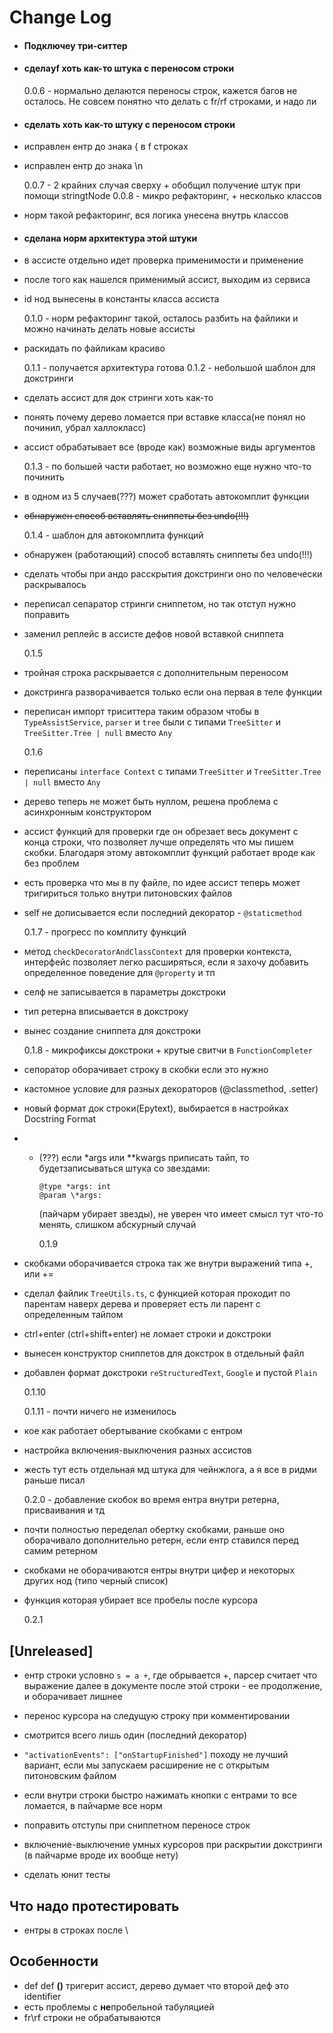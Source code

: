 # Change Log

- #### Подключey три-ситтер
- #### сделаyf хоть как-то штукa с переносом строки

  0.0.6 - нормально делаются переносы строк, кажется багов не осталось. Не совсем понятно что делать с fr/rf строками, и надо ли

- #### сделать хоть как-то штуку с переносом строки

- исправлен ентр до знака \{ в f строках
- исправлен ентр до знака \n

  0.0.7 - 2 крайних случая сверху + обобщил получение штук при помощи stringtNode
  0.0.8 - микро рефакторинг, + несколько классов

- норм такой рефакторинг, вся логика унесена внутрь классов
- #### сделана норм архитектура этой штуки
- в ассисте отдельно идет проверка применимости и применение
- после того как нашелся применимый ассист, выходим из сервиса
- id нод вынесены в константы класса ассиста

  0.1.0 - норм рефакторинг такой, осталось разбить на файлики и можно начинать делать новые ассисты

- раскидать по файликам красиво

  0.1.1 - получается архитектура готова
  0.1.2 - небольшой шаблон для докстринги

- сделать ассист для док стринги хоть как-то
- понять почему дерево ломается при вставке класса(не понял но починил, убрал халлокласс)
- ассист обрабатывает все (вроде как) возможные виды аргументов

  0.1.3 - по большей части работает, но возможно еще нужно что-то починить

- в одном из 5 случаев(???) может сработать автокомплит функции
- <s>обнаружен способ вставлять сниппеты без undo(!!!)</s>

  0.1.4 - шаблон для автокомплита функций

- обнаружен (работающий) способ вставлять сниппеты без undo(!!!)
- сделать чтобы при андо расскрытия докстринги оно по человечески раскрывалось
- переписал сепаратор стринги сниппетом, но так отступ нужно поправить
- заменил реплейс в ассисте дефов новой вставкой сниппета

  0.1.5

- тройная строка раскрывается с дополнительным переносом
- докстринга разворачивается только если она первая в теле функции
- переписан импорт триситтера таким образом чтобы в `TypeAssistService`, `parser` и `tree` были с типами `TreeSitter` и `TreeSitter.Tree | null` вместо `Any`

  0.1.6

- переписаны `interface Context` с типами `TreeSitter` и `TreeSitter.Tree | null` вместо `Any`
- дерево теперь не может быть нуллом, решена проблема с асинхронным конструктором
- ассист функций для проверки где он обрезает весь документ с конца строки, что позволяет лучше определять что мы пишем скобки. Благодаря этому автокомплит функций работает вроде как без проблем
- есть проверка что мы в пу файле, по идее ассист теперь может тригириться только внутри питоновских файлов
- self не дописывается если последний декоратор - `@staticmethod`

  0.1.7 - прогресс по комплиту функций

- метод `checkDecoratorAndClassContext` для проверки контекста, интерфейс позволяет легко расширяться, если я захочу добавить определенное поведение для `@property` и тп
- селф не записывается в параметры докстроки
- тип ретерна вписывается в докстроку
- вынес создание сниппета для докстроки

  0.1.8 - микрофиксы докстроки + крутые свитчи в `FunctionCompleter`

- сепоратор оборачивает строку в скобки если это нужно
- кастомное условие для разных декораторов (@classmethod, .setter)
- новый формат док строки(Epytext), выбирается в настройках Docstring Format
- - (???) если \*args или \*\*kwargs приписать тайп, то будетзаписываться штука со звездами:

    ```
    @type *args: int
    @param \*args:
    ```

    (пайчарм убирает звезды), не уверен что имеет смысл тут что-то менять, слишком абскурный случай

    0.1.9

- скобками оборачивается строка так же внутри выражений типа +, или +=
- сделал файлик `TreeUtils.ts`, с функцией которая проходит по парентам наверх дерева и проверяет есть ли парент с определенным тайпом
- ctrl+enter (ctrl+shift+enter) не ломает строки и докстроки
- вынесен конструктор сниппетов для докстрок в отдельный файл
- добавлен формат докстроки `reStructuredText`, `Google` и пустой `Plain`

  0.1.10

  0.1.11 - почти ничего не изменилось

- кое как работает обертывание скобками с ентром
- настройка включения-выключения разных ассистов
- жесть тут есть отдельная мд штука для чейнжлога, а я все в ридми раньше писал

  0.2.0 - добавление скобок во время ентра внутри ретерна, присваивания и тд

- почти полностью переделал обертку скобками, раньше оно оборачивало дополнительно ретерн, если ентр ставился перед самим ретерном
- скобками не оборачиваются ентры внутри цифер и некоторых других нод (типо черный список)
- функция которая убирает все пробелы после курсора

  0.2.1

## [Unreleased]

- ентр строки условно `s = a +`, где обрывается +, парсер считает что выражение далее в документе после этой строки - ее продолжение, и оборачивает лишнее

- перенос курсора на следущую строку при комментировании

- смотрится всего лишь один (последний декоратор)
- `"activationEvents": ["onStartupFinished"]` походу не лучший вариант, если мы запускаем расширение не с открытым питоновским файлом
- если внутри строки быстро нажимать кнопки с ентрами то все ломается, в пайчарме все норм
- поправить отступы при сниппетном переносе строк
- включение-выключение умных курсоров при раскрытии докстринги (в пайчарме вроде их вообще нету)
- сделать юнит тесты

## Что надо протестировать

- ентры в строках после \\

## Особенности

- def def **()** тригерит ассист, дерево думает что второй деф это identifier
- есть проблемы с **не**пробельной табуляцией
- fr\\rf строки не обрабатываются
